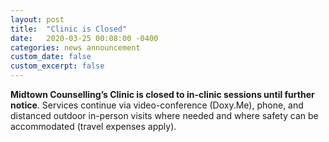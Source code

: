 ```yaml
---
layout: post
title:  "Clinic is Closed"
date:   2020-03-25 00:08:00 -0400
categories: news announcement
custom_date: false
custom_excerpt: false
---
```


**Midtown Counselling’s Clinic is closed to in-clinic sessions until further notice**. Services continue via video-conference (Doxy.Me), phone, and distanced outdoor in-person visits where needed and where safety can be accommodated (travel expenses apply).